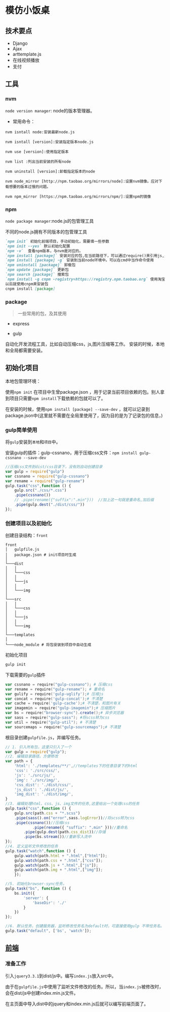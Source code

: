 # 模仿小饭桌
## 技术要点

- Django
- Ajax
- arttemplate.js
- 在线视频播放
- 支付

## 工具
### nvm
`node version manager`: node的版本管理器。

- 常用命令：

```nvm
nvm isntall node:安装最新node.js

nvm isntall [version]:安装指定版本node.js

nvm use [version]:使用指定版本

nvm list :列出当前安装的所有node

nvm uninstall [version]:卸载指定版本的node

nvm node_mirror [http://npm.taobao.org/mirrors/node]:设置nvm镜像。应对下载想要的版本过慢的问题。

nvm npm_mirror [https://npm.taobao.org/mirrors/npm/]:设置npm的镜像
```

### npm

`node package manager`:node.js的包管理工具

不同的node.js拥有不同版本的包管理工具

```md
`npm init` 初始化前端项目，手动初始化，需要填一些参数
`npm init --yes` 默认初始化配置
`npm -v`  查看npm版本，与nvm是对应的。
`npm install [package]` 安装对应的包,在当前路径下，可以通过require()来引用js,是node.js提供的方法
`npm install [package] -g` 安装到当前node环境中。可以在cmd中当作命令使用
`npm uninstall [package]` 卸载包
`npm update [package]` 更新包
`npm search [package]` 搜索包
`npm install -g cnpm -registry=https://registry.npm.taobao.org` 使用淘宝镜像安装包
以后就使用cnpm来安装包
cnpm install [package]
```

### package
>一些常用的包，及其使用
- express


- gulp

自动化开发流程工具，比如自动压缩css，js,图片压缩等工作。
安装的时候，本地和全局都需要安装。


## 初始化项目
  
本地包管理环境：

使用`npm init` 在项目中生曾package.json ，用于记录当前项目依赖的包。别人拿到项目只需要`npm install`下载依赖的包就可以了。

在安装的时候，使用`npm install [package] --save-dev` ，就可以记录到package.json中(这里就不需要在全局里使用了，因为目的是为了记录包的信息，)

### gulp简单使用

将`gulp`安装到`本地`和`项目`中。

安装gulp的插件：gulp-cssnano，用于压缩css文件：`npm install gulp-cssnano --save-dev`

```js
//压缩css文件到dist/css目录下，没有则自动创建目录
var gulp = require("gulp")
var cssnano = require("gulp-cssnano")
var rename = require("gulp-rename")
gulp.task("css",function () {
    gulp.src("./css/*.css")
    .pipe(cssnano())
    // .pipe(rename({"suffix":".min"}))  //加上这一句就是重命名,加后缀
    .pipe(gulp.dest("./dist/css/"))
});

```
### 创建项目以及初始化

创建目录结构：`front`
```
front
│   gulpfile.js
│   package.json # init项目时生成
│
└───dist
│   │
│   └───css
│   │   
│   └───js
│   │   
│   └───img
│      
└───src
│   │  
│   └───css
│   │   
│   └───js
│   │   
│   └───img
│      
└───templates
│      
└───node_module # 将包安装到项目中自动生成
```

初始化项目
```powershell
gulp init
```
下载需要的`gulp`插件
```powershell
var cssnano = require("gulp-cssnano"); # 压缩css
var rename = require("gulp-rename"); # 重命名
var gulify = require('gulp-uglify');# 压缩js
var concat = require('gulp-concat');# 不清楚
var cache = require('gulp-cache');# 不清楚，和图片有关
var imagemin = require("gulp-imagemin");# 压缩图片
var bs = require("browser-sync").create();# 异步浏览器
var sass = require("gulp-sass"); #将scss转为css
var util = require("gulp-util"); # 不清楚
var sourcemaps = require("gulp-sourcemaps");# 不清楚
```
根目录创建`gulpfile.js`，并编写任务。

```js
// 1. 引入所有包，这里只引入了一个
var gulp = require("gulp");
//2. 编辑目录路径。方便修改
var path = {
    'html': './templates/**/',//templates下的任意目录下的html
    'css': './src/css/',
    'js': './src/js/',
    'img': './src/img/',
    'css_dist': './dist/css/',
    'js_dist': './dist/js/',
    'img_dist': './dist/img/',
}
//3. 编辑处理html、css、js、img文件的任务,这里给出一个处理css的任务
gulp.task("css",function () {
    gulp.src(path.css + "*.scss")
    .pipe(sass().on("error",sass.logError))//将scss转为css
    .pipe(cssnano())//压缩css
            .pipe(rename({ "suffix": ".min" }))//重命名
        .pipe(gulp.dest(path.css_dist))//存储
        .pipe(bs.stream())//重新写入流中
});
//4. 定义监听文件修改的任务
gulp.task("watch",function () {
    gulp.watch(path.html + ".html",["html"]);
    gulp.watch(path.css + ".html",["css"]);
    gulp.watch(path.js + ".html",["js"]);
    gulp.watch(path.img + ".html",["img"]);
    });

//5. 初始化browser-sync任务，
gulp.task("bs", function () {
    bs.init({
        'server': {
            'baseDir': './'
        }
    })
});

//6. 默认任务，创建服务器，监听修改任务名为default时，可直接使用gulp 不带任务名。
gulp.task("default", ['bs', 'watch']);
```

## [前端](./前端.md)

### 准备工作

引入`jquery3.3.1`到dist/js中。编写`index.js`放入src中。

由于在`gulpfile.js`中使用了监听文件修改的任务。所以，当`index.js`被修改时，会在dist/js中创建index.min.js文件。

在主页面中导入dist中的jquery和index.min.js后就可以编写前端页面了。


